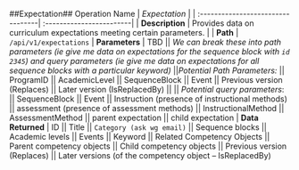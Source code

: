 ﻿##Expectation##
Operation&nbsp;Name                    | _Expectation_              || :---------------------------------| :------------------------|| **Description**    | Provides data on curriculum expectations meeting certain parameters. || **Path**          | `/api/v1/expectations`| **Parameters**    | TBD|| *We can break these into path parameters (ie give me data on expectations for the sequence block with `id 2345`) and query parameters (ie give me data on expectations for all sequence blocks with a particular keyword)*||_Potential Path Parameters:_|| ProgramID|| AcademicLevel|| SequenceBlock|| Event|| Previous version (Replaces)|| Later version (IsReplacedBy)|||| _Potential&nbsp;query&nbsp;parameters_:|| SequenceBlock|| Event|| Instruction (presence of instructional methods)|| assessment (presence of assessment methods)|| InstructionalMethod|| AssessmentMethod|| parent expectation|| child expectation| **Data Returned** | ID|| Title|| `Category (ask wg email)`|| Sequence blocks|| Academic levels|| Events|| Keyword|| Related Competency Objects|| Parent competency objects|| Child competency objects|| Previous version (Replaces)|| Later versions (of the competency object – IsReplacedBy)